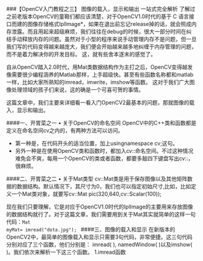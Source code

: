 ###【OpenCV入门教程之三】 图像的载入，显示和输出 一站式完全解析
了解过之前老版本OpenCV的童鞋们都应该清楚，对于OpenCV1.0时代的基于 C 语言接口而建的图像存储格式IplImage*，如果在退出前忘记release掉的话，就会照成内存泄露。而且用起来超级麻烦，我们往往在debug的时候，很大一部分时间在纠结手动释放内存的问题。虽然对于小型的程序来说手动管理内存不是问题，但一旦我们写的代码变得越来越庞大，我们便会开始越来越多地纠缠于内存管理的问题，而不是着力解决你的开发目标。
这，就有些舍本逐末的感觉了。

自从OpenCV踏入2.0时代，用Mat类数据结构作为主打之后，OpenCV变得越发像需要很少编程涵养的Matlab那样，上手超级快。甚至有些函数名称都和matlab一样，比如大家所熟知的imread，imwrite，imshow等函数。
这对于我们广大图像处理领域的孩子们来说，这的确是一个可喜可贺的事情。
 
这篇文章中，我们主要来详细看一看入门OpenCV2最基本的问题，那就图像的载入，显示和输出。

####一、开胃菜之一 • 关于OpenCV的命名空间
 OpenCV中的C++类和函数都是定义在命名空间cv之内的，有两种方法可以访问。

* 第一种是，在代码开头的适当位置，加上usingnamespace cv;这句。
*  另外一种是在使用OpenCV类和函数时，都加入cv::命名空间。不过这种情况难免会不爽，每用一个OpenCV的类或者函数，都要多敲四下键盘写出cv::，很麻烦。

####二、开胃菜之二 • 关于Mat类型
cv::Mat类是用于保存图像以及其他矩阵数据的数据结构。默认情况下，其尺寸为0，我们也可以指定初始尺寸,比如，比如定义一个Mat类对象，就要写cv::Mat pic(320,640,cv::Scalar(100));

现在我们只要理解，它是对应于OpenCV1.0时代的IplImage的主要用来存放图像的数据结构就行了。对于这篇文章，我们需要用到关于Mat其实就简单的这样一句代码：<code>Mat myMat= imread("dota.jpg");  </code>
####三、图像的载入和显示
在新版本的OpenCV2中，最简单的图像载入和显示只需要3句代码，非常便捷。这三句代码分别对应了三个函数，他们分别是：
imread( ), namedWindow( )以及imshow( )。我们依次来解析一下这三个函数。
1.imread函数
